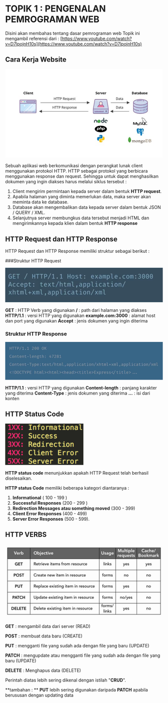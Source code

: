 # TOPIK 1 : PENGENALAN PEMROGRAMAN WEB

Disini akan membahas tentang dasar pemrograman web
Topik ini mengambil referensi dari : [https://www.youtube.com/watch?v=D7lpojnH10s](https://www.youtube.com/watch?v=D7lpojnH10s)



## Cara Kerja Website

![cara-kerja-web.jpeg](cara-kerja-web.jpeg)

Sebuah aplikasi web berkomunikasi dengan perangkat lunak client menggunakan protokol HTTP.  HTTP sebagai protokol yang berbicara menggunakan response dan request. Sehingga untuk dapat menghasilkan dokumen yang ingin diakses harus melalui  siklus tersebut :

1. Client mengirim permintaan kepada server dalam bentuk **HTTP request**.
2. Apabila halaman yang diminta memerlukan data, maka server akan meminta data ke database.
3. Database akan mengembalikan data kepada server dalam bentuk JSON / QUERY / XML.
4. Selanjutnya server membungkus data tersebut menjadi HTML dan mengirimkannya kepada klien dalam bentuk **HTTP response**



## HTTP Request dan HTTP Response

HTTP Request dan HTTP Response memiliki struktur sebagai berikut :



###Struktur HTTP Request

![http-request](http-request.png)

**GET** 				: HTTP Verb yang digunakan
**/** 					: path dari halaman yang diakses
**HTTP/1.1** 			: versi HTTP yang digunakan
**example.com:3000** 	: alamat host dan port yang digunakan
**Accept**				: jenis dokumen yang ingin diterima



### Struktur HTTP Response

![http-response](http-response.png)

**HTTP/1.1**			: versi HTTP yang digunakan
**Content-length**		: panjang karakter yang diterima
**Content-Type**		: jenis dokumen yang diterima
**<!DOCTYPE html>...**	: isi dari konten



## HTTP Status Code

![status-codes.gif](http-status-codes.png)

**HTTP status code** menunjukkan apakah HTTP Request telah berhasil diselesaikan. 

**HTTP status Code** memiliki beberapa kategori diantaranya :

1. **Informational** ( 100 - 199 )
2. **Successful Responses** (200 - 299 )
3. **Redirection Messages atau something moved** (300 - 399)
4. **Client Error Responses** (400 - 499)
5. **Server Error Responses** (500 - 599).



## HTTP VERBS

![http-verbs.jpg](http-verbs.jpg)

**GET** 	: mengambil data dari server (READ)

**POST** 	: membuat data baru (CREATE)

**PUT** 	: mengganti file yang sudah ada dengan file yang baru (UPDATE)

**PATCH** 	: mengupdate atau mengganti file yang sudah ada dengan file yang baru (UPDATE)

**DELETE** 	: Menghapus data (DELETE)

Perintah diatas lebih sering dikenal dengan istilah "**CRUD**".

**tambahan : ** **PUT** lebih sering digunakan daripada **PATCH** apabila berususan dengan updating data